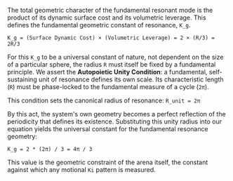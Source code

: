 The total geometric character of the fundamental resonant mode is the product of its dynamic surface cost and its volumetric leverage. This defines the fundamental geometric constant of resonance, `Κ_g`.

`Κ_g = (Surface Dynamic Cost) × (Volumetric Leverage) = 2 × (R/3) = 2R/3`

For this `Κ_g` to be a universal constant of nature, not dependent on the size of a particular sphere, the radius `R` must itself be fixed by a fundamental principle. We assert the **Autopoietic Unity Condition**: a fundamental, self-sustaining unit of resonance defines its own scale. Its characteristic length (`R`) must be phase-locked to the fundamental measure of a cycle (`2π`).

This condition sets the canonical radius of resonance:
`R_unit = 2π`

By this act, the system's own geometry becomes a perfect reflection of the periodicity that defines its existence. Substituting this unity radius into our equation yields the universal constant for the fundamental resonance geometry:

`Κ_g = 2 * (2π) / 3 = 4π / 3`

This value is the geometric constraint of the arena itself, the constant against which any motional `Ki` pattern is measured.